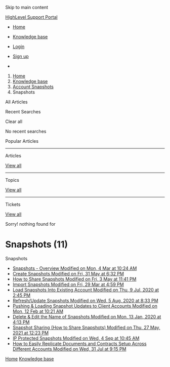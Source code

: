 Skip to main content

[ HighLevel Support Portal ](https://help.gohighlevel.com)

  * [ Home ](/support/home)
  * [ Knowledge base ](/support/solutions)

  * [Login](/support/login)
  * [Sign up](/support/signup)
  * 

  1. [Home](/support/home)
  2. [Knowledge base](/support/solutions)
  3. [Account Snapshots](/support/solutions/48000449593)
  4. Snapshots

All  Articles 

Recent Searches

Clear all

No recent searches

Popular Articles

* * *

Articles

[View all](/support/search/solutions)

* * *

Topics

[View all](/support/search/topics)

* * *

Tickets

[View all](/support/search/tickets)

Sorry! nothing found for   

# Snapshots (11)

Snapshots

  * [ Snapshots - Overview Modified on Mon, 4 Mar at 10:24 AM  ](/support/solutions/articles/48000982511-snapshots-overview)
  * [ Create Snapshots Modified on Fri, 31 May at 6:32 PM  ](/support/solutions/articles/48000982512-create-snapshots)
  * [ How to Share Snapshots Modified on Fri, 3 May at 11:41 PM  ](/support/solutions/articles/48000982513-how-to-share-snapshots)
  * [ Import Snapshots Modified on Fri, 29 Mar at 4:59 PM  ](/support/solutions/articles/48000982581-import-snapshots)
  * [ Load Snapshots Into Existing Account Modified on Thu, 9 Jul, 2020 at 2:45 PM  ](/support/solutions/articles/48000982582-load-snapshots-into-existing-account)
  * [ Refresh/Update Snapshots Modified on Wed, 5 Aug, 2020 at 8:33 PM  ](/support/solutions/articles/48000982583-refresh-update-snapshots)
  * [ Pushing & Loading Snapshot Updates to Client Accounts Modified on Mon, 12 Feb at 10:21 AM  ](/support/solutions/articles/48000982587-pushing-loading-snapshot-updates-to-client-accounts)
  * [ Delete & Edit the Name of Snapshots Modified on Mon, 13 Jan, 2020 at 4:13 PM  ](/support/solutions/articles/48000982593-delete-edit-the-name-of-snapshots)
  * [ Snapshot Sharing (How to Share Snapshots) Modified on Thu, 27 May, 2021 at 12:23 PM  ](/support/solutions/articles/48001185085-snapshot-sharing-how-to-share-snapshots-)
  * [ IP Protected Snapshots Modified on Wed, 4 Sep at 10:45 AM  ](/support/solutions/articles/155000002852-ip-protected-snapshots)
  * [ How to Easily Replicate Documents and Contracts Setup Across Different Accounts Modified on Wed, 31 Jul at 9:15 PM  ](/support/solutions/articles/155000002952-how-to-easily-replicate-documents-and-contracts-setup-across-different-accounts)

[Home](/support/home) [Knowledge base](/support/solutions)
